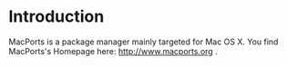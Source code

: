 # Introduction #

MacPorts is a package manager mainly targeted for Mac OS X. You find MacPorts's Homepage here: http://www.macports.org .